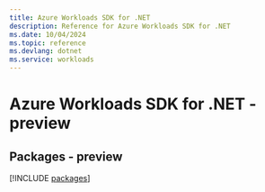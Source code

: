```yaml
---
title: Azure Workloads SDK for .NET
description: Reference for Azure Workloads SDK for .NET
ms.date: 10/04/2024
ms.topic: reference
ms.devlang: dotnet
ms.service: workloads
---
```

# Azure Workloads SDK for .NET - preview
## Packages - preview
[!INCLUDE [packages](workloads-index.md)]